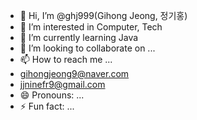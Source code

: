 - 👋 Hi, I’m @ghj999(Gihong Jeong, 정기홍)
- 👀 I’m interested in Computer, Tech
- 🌱 I’m currently learning Java
- 💞️ I’m looking to collaborate on ...
- 📫 How to reach me ...
- gihongjeong9@naver.com
- jjninefr9@gmail.com
- 😄 Pronouns: ...
- ⚡ Fun fact: ...

<!---
ghj999/ghj999 is a ✨ special ✨ repository because its `README.md` (this file) appears on your GitHub profile.
You can click the Preview link to take a look at your changes.
--->
